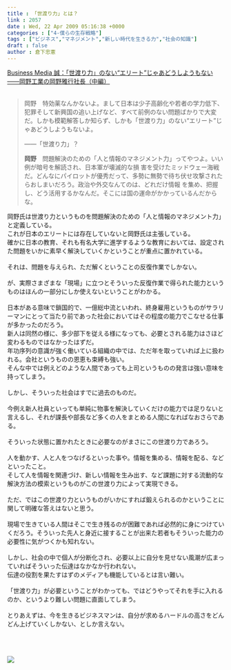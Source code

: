 ```yaml
---
title : 「世渡り力」とは？
link : 2057
date : Wed, 22 Apr 2009 05:16:38 +0000
categories : ["4-僕らの生存戦略"]
tags : ["ビジネス","マネジメント","新しい時代を生きる力","社会の知識"]
draft : false
author : 倉下忠憲
---
```


<a href="http://bizmakoto.jp/makoto/articles/0904/22/news025.html">Business Media 誠：「世渡り力」のない“エリート”じゃあどうしようもない――岡野工業の岡野雅行社長（中編）</a><br /><br /><blockquote>岡野　特効薬なんかないよ。まして日本は少子高齢化や若者の学力低下、犯罪そして新興国の追い上げなど、すべて前例のない問題ばかりで大変だ。しかも模範解答しか知らず、しかも「世渡り力」のない“エリート”じゃあどうしようもないよ。<p>――「世渡り力」？　　　</p><p><strong>岡野</strong>　問題解決のための「人と情報のマネジメント力」ってやつよ。いい例が暗号を解読され、日本軍が壊滅的な損 害を受けたミッドウェー海戦だ。どんなにパイロットが優秀だって、多勢に無勢で待ち伏せ攻撃されたらおしまいだろう。政治や外交なんてのは、どれだけ情報 を集め、把握し、どう活用するかなんだ。そこには国の運命がかかっているんだからな。</p></blockquote>  岡野氏は世渡り力というものを問題解決のための「人と情報のマネジメント力」と定義している。<br />これが日本のエリートには存在していないと岡野氏は主張している。<br />確かに日本の教育、それも有名大学に進学するような教育においては、設定された問題をいかに素早く解決していくかということが重点に置かれている。<br /><br />それは、問題を与えられ、ただ解くということの反復作業でしかない。<br /><br />が、実際さまざまな「現場」に立つとそういった反復作業で得られた能力というものはほんの一部分にしか使えないということがわかる。<br /><br />日本がある意味で鎖国的で、一億総中流といわれ、終身雇用というものがサラリーマンにとって当たり前であった社会においてはその程度の能力でこなせる仕事が多かったのだろう。<br />新人は同然の様に、多少部下を従える様になっても、必要とされる能力はさほど変わるものではなかったはずだ。<br />年功序列の意識が強く働いている組織の中では、ただ年を取っていれば上に扱われる。会社というものの恩恵も束縛も強い。<br />そんな中では例えどのような人間であっても上司というものの発言は強い意味を持ってしまう。<br /><br />しかし、そういった社会はすでに過去のものだ。<br /><br />今例え新人社員といっても単純に物事を解決していくだけの能力では足りないと言えるし、それが課長や部長など多くの人をまとめる人間になればなおさらである。<br /><br />そういった状態に置かれたときに必要なのがまさにこの世渡り力であろう。<br /><br />人を動かす、人と人をつなげるといった事や。情報を集める、情報を配る、などといったこと。<br />そして人を情報を関連づけ、新しい情報を生み出す、など課題に対する流動的な解決方法の模索というものがこの世渡り力によって実現できる。<br /><br />ただ、ではこの世渡り力というものがいかにすれば鍛えられるのかということに関して明確な答えはないと思う。<br /><br />現場で生きている人間はそこで生き残るのが困難であれば必然的に身につけていくだろう。そういった先人と身近に接することが出来た若者もそういった能力の必要性に気がつくかも知れない。<br /><br />しかし、社会の中で個人が分断化され、必要以上に自分を見せない風潮が広まっていればそういった伝達はなかなか行われない。<br />伝達の役割を果たすはずのメディアも機能しているとは言い難い。<br /><br />「世渡り力」が必要ということがわかっても、ではどうやってそれを手に入れるのか、というより難しい問題に直面してしまう。<br /><br />とりあえずは、今を生きるビジネスマンは、自分が求めるハードルの高さをどんどん上げていくしかない、としか言えない。<br /><br /><blockquote></blockquote><br /><br /><div class="zemanta-pixie"><img class="zemanta-pixie-img" src="http://img.zemanta.com/pixy.gif?x-id=3dedd570-28de-85d3-840e-9a2a21aa8a40" /></div>